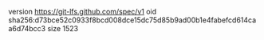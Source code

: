 version https://git-lfs.github.com/spec/v1
oid sha256:d73bce52c0933f8bcd008dce15dc75d85b9ad00b1e4fabefcd614caa6d74bcc3
size 1523
